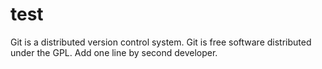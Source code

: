 # test
Git is a distributed version control system.
Git is free software distributed under the GPL.
Add one line by second developer.
